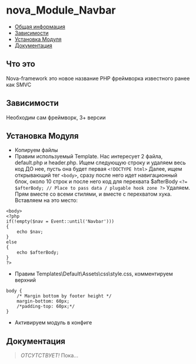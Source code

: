 # nova_Module_Navbar


- [Общая информация](#Что-это)
- [Зависимости](#Зависимости)
- [Установка Модуля](#Установка-Модуля)
- [Документация](#Документация)

## Что это
Nova-framework это новое название PHP фреймворка известного ранее как SMVC

## Зависимости
Необходим сам фреймворк, 3+ версии

## Установка Модуля

* Копируем файлы
* Правим используемый Template. Нас интересует 2 файла, default.php и header.php.
Ищем следующую строку и удаляем весь код ДО нее, пусть она будет первая
```<!DOCTYPE html>```
Далее, ищем открывающий тег ```<body>```, сразу после него идет навигационный блок, около 10 строк и после него код для перехвата $afterBody ```<?= $afterBody; // Place to pass data / plugable hook zone ?>```
Удаляем. Прям вместе со всеми стилями, и вместе с перехватом хука. Вставляем на это место:
```
<body>
<?php
if(!empty($nav = Event::until('Navbar')))
{
    echo $nav;
}
else
{
    echo $afterBody;
}
?>
```
* Правим Templates\Default\Assets\css\style.css, комментируем верхний 
```
body {
    /* Margin bottom by footer height */
    margin-bottom: 60px;
    /*padding-top: 60px;*/
}
```   
* Активируем модуль в конфиге
    
## Документация
> *ОТСУТСТВУЕТ!* Пока...

